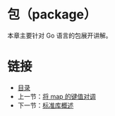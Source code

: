 # 包（package）

本章主要针对 Go 语言的包展开讲解。

# 链接

- [目录](directory.md)
- 上一节：[将 map 的键值对调](08.6.md)
- 下一节：[标准库概述](09.1.md)
